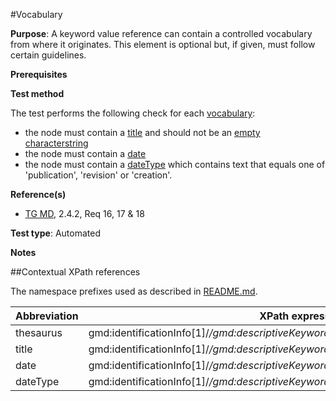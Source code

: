 #Vocabulary

**Purpose**: A keyword value reference can contain a controlled vocabulary from where it originates. This element is optional but, if given, must follow certain guidelines.

**Prerequisites**

**Test method**

The test performs the following check for each [vocabulary](#thesaurus):
* the node must contain a [title](#title) and should not be an [empty characterstring](http://inspire.ec.europa.eu/id/ats/metadata/1.3/iso-19115-19119/README#emptychar)
* the node must contain a [date](#date)
* the node must contain a [dateType](#dateType) which contains text that equals one of 'publication', 'revision' or 'creation'.

**Reference(s)**	 

* [TG MD](http://inspire.ec.europa.eu/id/ats/metadata/1.3/iso-19115-19119/README#ref_TG_MD), 2.4.2, Req 16, 17 & 18

**Test type**: Automated

**Notes**

##Contextual XPath references

The namespace prefixes used as described in [README.md](http://inspire.ec.europa.eu/id/ats/metadata/1.3/iso-19115-19119/README#namespaces).

Abbreviation                                   |  XPath expression (relative to gmd:MD_Metadata)
-----------------------------------------------| -------------------------------------------------------------------------
<a name="thesaurus"></a> thesaurus  | gmd:identificationInfo[1]/*/gmd:descriptiveKeywords/*/gmd:thesaurusName
<a name="title"></a> title  | gmd:identificationInfo[1]/*/gmd:descriptiveKeywords/*/gmd:thesaurusName/gmd:CI_Citation/gmd:title
<a name="date"></a> date  | gmd:identificationInfo[1]/*/gmd:descriptiveKeywords/*/gmd:thesaurusName/gmd:CI_Citation/gmd:date/*/gmd:date/gco:Date
<a name="dateType"></a> dateType  | gmd:identificationInfo[1]/*/gmd:descriptiveKeywords/*/gmd:thesaurusName//gmd:CI_Citation/gmd:date/*/gmd:dateType